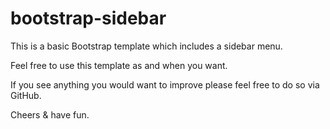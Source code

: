 # bootstrap-sidebar

This is a basic Bootstrap template which includes a sidebar menu. 

Feel free to use this template as and when you want.  

If you see anything you would want to improve please feel free to do so via GitHub.  

Cheers & have fun.  